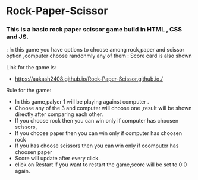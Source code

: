 # Rock-Paper-Scissor
### This is a basic rock paper scissor game  build in HTML , CSS and JS.
: In this game you have options to choose among rock,paper and scissor option ,computer choose randonmly any of them
: Score card is also shown

Link for the game is:
- https://aakash2408.github.io/Rock-Paper-Scissor.github.io./

Rule for the game:
- In this  game,palyer 1 will be playing against computer .
- Choose any of the 3 and computer will choose one ,result will be shown directly after comparing each other.
- If you choose rock then you can win  only if computer has choosen scissors,
- If you choose paper then you can win only  if computer has choosen rock
- If you has choose scissors then you can win only if coomputer has choosen paper
- Score will update after every click.
- click on Restart if you want to restart the game,score will be set to 0:0 again.
